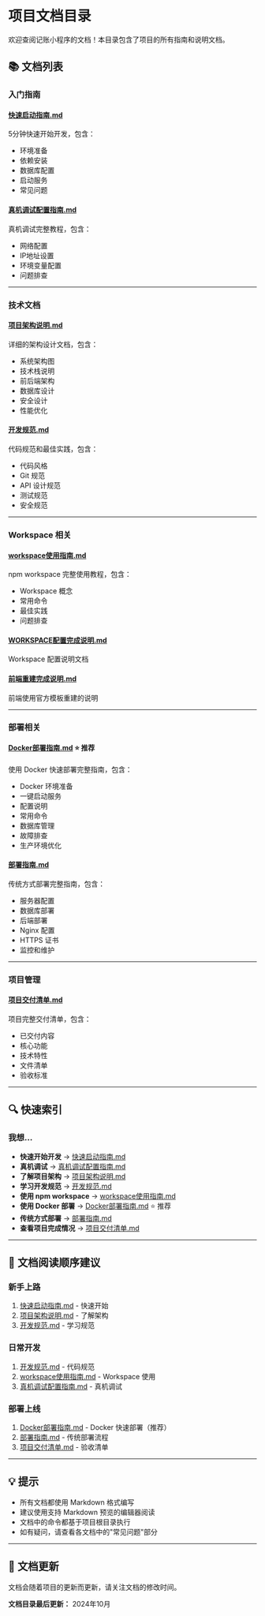 # 项目文档目录

欢迎查阅记账小程序的文档！本目录包含了项目的所有指南和说明文档。

## 📚 文档列表

### 入门指南

#### [快速启动指南.md](./快速启动指南.md)
5分钟快速开始开发，包含：
- 环境准备
- 依赖安装
- 数据库配置
- 启动服务
- 常见问题

#### [真机调试配置指南.md](./真机调试配置指南.md)
真机调试完整教程，包含：
- 网络配置
- IP地址设置
- 环境变量配置
- 问题排查

---

### 技术文档

#### [项目架构说明.md](./项目架构说明.md)
详细的架构设计文档，包含：
- 系统架构图
- 技术栈说明
- 前后端架构
- 数据库设计
- 安全设计
- 性能优化

#### [开发规范.md](./开发规范.md)
代码规范和最佳实践，包含：
- 代码风格
- Git 规范
- API 设计规范
- 测试规范
- 安全规范

---

### Workspace 相关

#### [workspace使用指南.md](./workspace使用指南.md)
npm workspace 完整使用教程，包含：
- Workspace 概念
- 常用命令
- 最佳实践
- 问题排查

#### [WORKSPACE配置完成说明.md](./WORKSPACE配置完成说明.md)
Workspace 配置说明文档

#### [前端重建完成说明.md](./前端重建完成说明.md)
前端使用官方模板重建的说明

---

### 部署相关

#### [Docker部署指南.md](./Docker部署指南.md) ⭐ 推荐
使用 Docker 快速部署完整指南，包含：
- Docker 环境准备
- 一键启动服务
- 配置说明
- 常用命令
- 数据库管理
- 故障排查
- 生产环境优化

#### [部署指南.md](./部署指南.md)
传统方式部署完整指南，包含：
- 服务器配置
- 数据库部署
- 后端部署
- Nginx 配置
- HTTPS 证书
- 监控和维护

---

### 项目管理

#### [项目交付清单.md](./项目交付清单.md)
项目完整交付清单，包含：
- 已交付内容
- 核心功能
- 技术特性
- 文件清单
- 验收标准

---

## 🔍 快速索引

### 我想...

- **快速开始开发** → [快速启动指南.md](./快速启动指南.md)
- **真机调试** → [真机调试配置指南.md](./真机调试配置指南.md)
- **了解项目架构** → [项目架构说明.md](./项目架构说明.md)
- **学习开发规范** → [开发规范.md](./开发规范.md)
- **使用 npm workspace** → [workspace使用指南.md](./workspace使用指南.md)
- **使用 Docker 部署** → [Docker部署指南.md](./Docker部署指南.md) ⭐ 推荐
- **传统方式部署** → [部署指南.md](./部署指南.md)
- **查看项目完成情况** → [项目交付清单.md](./项目交付清单.md)

---

## 📖 文档阅读顺序建议

### 新手上路
1. [快速启动指南.md](./快速启动指南.md) - 快速开始
2. [项目架构说明.md](./项目架构说明.md) - 了解架构
3. [开发规范.md](./开发规范.md) - 学习规范

### 日常开发
1. [开发规范.md](./开发规范.md) - 代码规范
2. [workspace使用指南.md](./workspace使用指南.md) - Workspace 使用
3. [真机调试配置指南.md](./真机调试配置指南.md) - 真机调试

### 部署上线
1. [Docker部署指南.md](./Docker部署指南.md) - Docker 快速部署（推荐）
2. [部署指南.md](./部署指南.md) - 传统部署流程
3. [项目交付清单.md](./项目交付清单.md) - 验收清单

---

## 💡 提示

- 所有文档都使用 Markdown 格式编写
- 建议使用支持 Markdown 预览的编辑器阅读
- 文档中的命令都基于项目根目录执行
- 如有疑问，请查看各文档中的"常见问题"部分

---

## 🔄 文档更新

文档会随着项目的更新而更新，请关注文档的修改时间。

**文档目录最后更新：** 2024年10月

